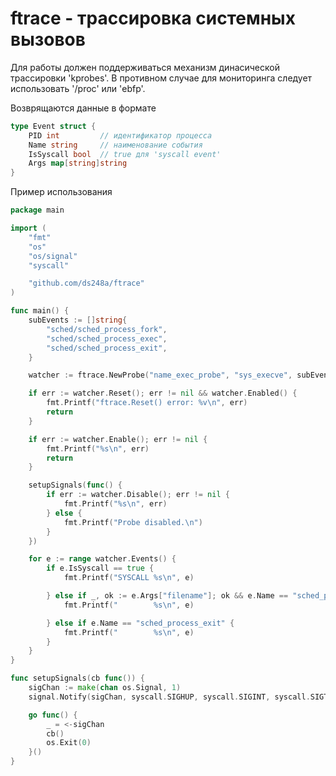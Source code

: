 # ftrace - трассировка системных вызовов

Для работы должен поддерживаться механизм динасической трассировки 'kprobes'.
В противном случае для мониторинга следует использовать '/proc' или 'ebfp'.

Возврящаются данные в формате
```go
type Event struct {
	PID int         // идентификатор процесса
	Name string     // наименование события
	IsSyscall bool  // true для 'syscall event'
	Args map[string]string
}
```

Пример использования


```go
package main

import (
	"fmt"
	"os"
	"os/signal"
	"syscall"

	"github.com/ds248a/ftrace"
)

func main() {
	subEvents := []string{
		"sched/sched_process_fork",
		"sched/sched_process_exec",
		"sched/sched_process_exit",
	}

	watcher := ftrace.NewProbe("name_exec_probe", "sys_execve", subEvents)

	if err := watcher.Reset(); err != nil && watcher.Enabled() {
		fmt.Printf("ftrace.Reset() error: %v\n", err)
		return
	}

	if err := watcher.Enable(); err != nil {
		fmt.Printf("%s\n", err)
		return
	}

	setupSignals(func() {
		if err := watcher.Disable(); err != nil {
			fmt.Printf("%s\n", err)
		} else {
			fmt.Printf("Probe disabled.\n")
		}
	})

	for e := range watcher.Events() {
		if e.IsSyscall == true {
			fmt.Printf("SYSCALL %s\n", e)

		} else if _, ok := e.Args["filename"]; ok && e.Name == "sched_process_exec" {
			fmt.Printf("        %s\n", e)

		} else if e.Name == "sched_process_exit" {
			fmt.Printf("        %s\n", e)
		}
	}
}

func setupSignals(cb func()) {
	sigChan := make(chan os.Signal, 1)
	signal.Notify(sigChan, syscall.SIGHUP, syscall.SIGINT, syscall.SIGTERM, syscall.SIGQUIT)

	go func() {
		_ = <-sigChan
		cb()
		os.Exit(0)
	}()
}

```